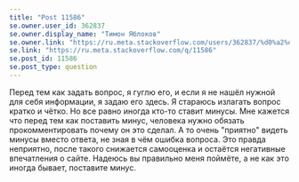 ```yaml
---
title: "Post 11586"
se.owner.user_id: 362837
se.owner.display_name: "Тимон Яблоков"
se.owner.link: "https://ru.meta.stackoverflow.com/users/362837/%d0%a2%d0%b8%d0%bc%d0%be%d0%bd-%d0%af%d0%b1%d0%bb%d0%be%d0%ba%d0%be%d0%b2"
se.link: "https://ru.meta.stackoverflow.com/q/11586"
se.post_id: 11586
se.post_type: question
---
```

<p>Перед тем как задать вопрос, я гуглю его, и если я не нашёл нужной для себя информации, я задаю его здесь. Я стараюсь излагать вопрос кратко и чётко. Но все равно иногда кто-то ставит минусы. Мне кажется что перед тем как поставить минус, человека нужно обязать прокомментировать почему он это сделал. А то очень &quot;приятно&quot; видеть минусы вместо ответа, не зная в чём ошибка вопроса. Это правда неприятно, после такого снижается самооценка и остаётся негативные впечатления о сайте. Надеюсь вы правильно меня поймёте, а не как это иногда бывает, поставите минус.</p>
